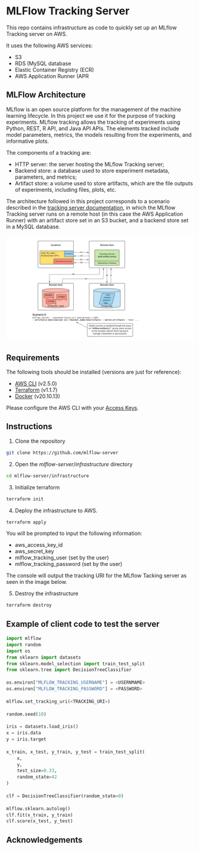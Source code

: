 # MLFlow Tracking Server

This repo contains infrastructure as code to quickly set up an MLflow Tracking server on AWS.

It uses the following AWS services:

* S3
* RDS (MySQL database
* Elastic Container Registry (ECR)
* AWS Application Runner (APR

## MLFlow Architecture

MLflow is an open source platform for the management of the machine learning lifecycle. In this project we use it for the purpose of tracking experiments. MLflow tracking allows the tracking of experiments using  Python, REST, R API, and Java API APIs. The elements tracked include model parameters, metrics, the models resulting from the experiments, and informative plots.

The components of a tracking are:

* HTTP server: the server hosting the MLflow Tracking server;
* Backend store: a database used to store experiment metadata, parameters, and metrics;
* Artifact store: a volume used to store artifacts, which are the file outputs of experiments, including files, plots, etc.

The architecture followed in this project corresponds to a scenario described in the [tracking server documentation](), in which the MLflow Tracking server runs on a remote host (in this case the AWS Application Runner) with an artifact store set in an S3 bucket, and a backend store set in a MySQL database.

![image](images/scenario_5.png)

## Requirements

The following tools should be installed (versions are just for reference):

* [AWS CLI](https://docs.aws.amazon.com/cli/latest/userguide/getting-started-install.html) (v2.5.0)
* [Terraform](https://learn.hashicorp.com/tutorials/terraform/install-cli) (v1.1.7)
* [Docker](https://docs.docker.com/desktop/mac/install/) (v20.10.13)

Please configure the AWS CLI with your [Access Keys](https://docs.aws.amazon.com/cli/latest/userguide/cli-configure-quickstart.html#cli-configure-quickstart-creds).

## Instructions

1. Clone the repository

```bash
git clone https://github.com/mlflow-server
```

2. Open  the *mlflow-server*/*infrastructure* directory

```bash
cd mlflow-server/infrastructure
```

3. Initialize terraform

```bash
terraform init
```

4. Deploy the infrastructure  to AWS.

```bash
terraform apply
```

You will be prompted to input the following information:

* aws_access_key_id
* aws_secret_key
* mlflow_tracking_user (set by the user)
* mlflow_tracking_password (set by the user)

The console will output the tracking URI for the MLflow Tacking server as seen in the image below.

5. Destroy the infrastructure

```bash
terraform destroy
```

## Example of client code to test the server

```python
import mlflow
import random
import os
from sklearn import datasets
from sklearn.model_selection import train_test_split
from sklearn.tree import DecisionTreeClassifier

os.environ["MLFLOW_TRACKING_USERNAME"] = <USERNMAME>
os.environ["MLFLOW_TRACKING_PASSWORD"] = <PASSWORD>

mlflow.set_tracking_uri(<TRACKING_URI>)

random.seed(10)

iris = datasets.load_iris()
x = iris.data
y = iris.target

x_train, x_test, y_train, y_test = train_test_split(
    x, 
    y, 
    test_size=0.33, 
    random_state=42
)

clf = DecisionTreeClassifier(random_state=0)

mlflow.sklearn.autolog()
clf.fit(x_train, y_train)
clf.score(x_test, y_test)
```

## Acknowledgements
